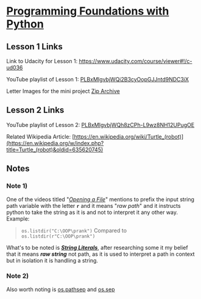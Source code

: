 # [Programming Foundations with Python](https://www.udacity.com/course/ud036)

## Lesson 1 Links
Link to Udacity for Lesson 1: https://www.udacity.com/course/viewer#!/c-ud036

YouTube playlist of Lesson 1: [PLBxMIgvbjWQi2B3cyOopGJJntd9NDC3iX](https://www.youtube.com/playlist?list=PLBxMIgvbjWQi2B3cyOopGJJntd9NDC3iX)

Letter Images for the mini project [Zip Archive](https://github.com/CrandellWS/Udacity-Nanodegree/blob/master/Programming%20Foundations%20with%20Python/Lesson%201/extras/Letters/png-letters.zip)

## Lesson 2 Links

YouTube playlist of Lesson 2: [PLBxMIgvbjWQh8zCPh-L9wz8NH12UPugOE](https://www.youtube.com/playlist?list=PLBxMIgvbjWQh8zCPh-L9wz8NH12UPugOE)

 Related Wikipedia Article: [https://en.wikipedia.org/wiki/Turtle_(robot)](https://en.wikipedia.org/w/index.php?title=Turtle_(robot)&oldid=635620745)

## Notes

### Note 1)
One of the videos titled "*[Opening a File](https://www.youtube.com/watch?v=f8CjSt624pc&list=PLBxMIgvbjWQi2B3cyOopGJJntd9NDC3iX&index=21)*" mentions to prefix the input string path variable with the letter **`r`** and it means "*raw path*" and it instructs python to take the string as it is and not to interpret it any other way. Example:

> `os.listdir("C:\OOP\prank")`
Compared to 
> `os.listdir(r"C:\OOP\prank")`

 What's to be noted is [***String Literals***](https://docs.python.org/reference/lexical_analysis.html#literals), after researching some it my belief that it means ***raw string*** not path, as it is used to interpret a path in context but in isolation it is handling a string.

### Note 2)
Also worth noting is [os.pathsep](https://docs.python.org/library/os.html#os.pathsep)
and [os.sep](https://docs.python.org/library/os.html#os.sep)
